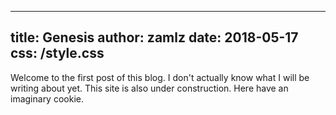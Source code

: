 
---
title: Genesis
author: zamlz
date: 2018-05-17
css: /style.css
---

Welcome to the first post of this blog. I don't actually know what
I will be writing about yet. This site is also under construction.
Here have an imaginary cookie.
